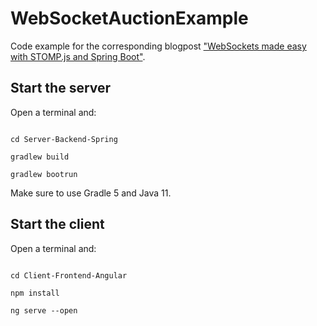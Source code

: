 # WebSocketAuctionExample
Code example for the corresponding blogpost ["WebSockets made easy with STOMP.js and Spring Boot"](https://blog.adesso.de).

## Start the server
Open a terminal and:
<pre><code>
cd Server-Backend-Spring

gradlew build

gradlew bootrun
</pre></code>

Make sure to use Gradle 5 and Java 11. 

## Start the client
Open a terminal and:
<pre><code>
cd Client-Frontend-Angular

npm install

ng serve --open
</pre></code>
